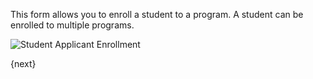 This form allows you to enroll a student to a program. A student can be enrolled to multiple programs.  

<img class="screenshot" alt="Student Applicant Enrollment" src="{{url_prefix}}/assets/img/schools/student/program-enrollment.png">

{next}
